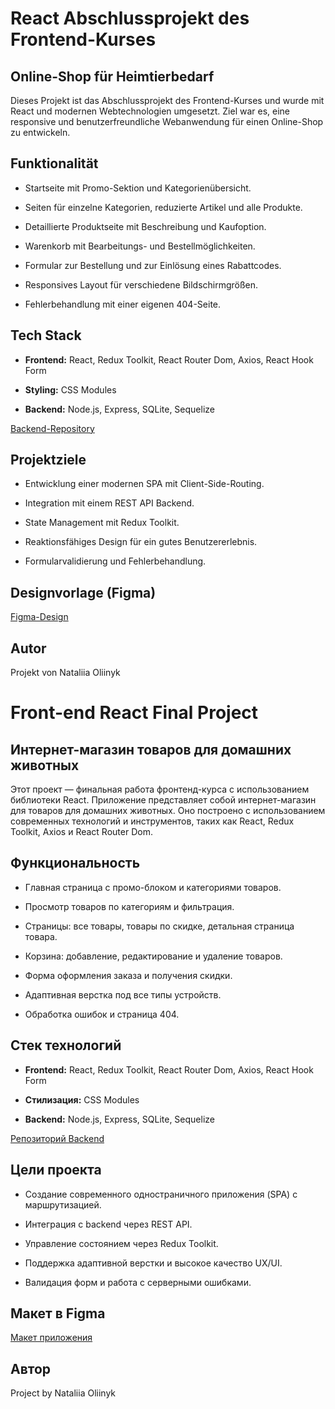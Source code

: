 # React Abschlussprojekt des Frontend-Kurses

## Online-Shop für Heimtierbedarf

Dieses Projekt ist das Abschlussprojekt des Frontend-Kurses und wurde mit React und modernen Webtechnologien umgesetzt. Ziel war es, eine responsive und benutzerfreundliche Webanwendung für einen Online-Shop zu entwickeln.

## Funktionalität

- Startseite mit Promo-Sektion und Kategorienübersicht.

- Seiten für einzelne Kategorien, reduzierte Artikel und alle Produkte.

- Detaillierte Produktseite mit Beschreibung und Kaufoption.

- Warenkorb mit Bearbeitungs- und Bestellmöglichkeiten.

- Formular zur Bestellung und zur Einlösung eines Rabattcodes.

- Responsives Layout für verschiedene Bildschirmgrößen.

- Fehlerbehandlung mit einer eigenen 404-Seite.

## Tech Stack

- **Frontend:** React, Redux Toolkit, React Router Dom, Axios, React Hook Form

- **Styling:** CSS Modules

- **Backend:** Node.js, Express, SQLite, Sequelize

[Backend-Repository](https://github.com/NataliiaOliinyk-gi/pet-shop-backend)

## Projektziele

- Entwicklung einer modernen SPA mit Client-Side-Routing.

- Integration mit einem REST API Backend.

- State Management mit Redux Toolkit.

- Reaktionsfähiges Design für ein gutes Benutzererlebnis.

- Formularvalidierung und Fehlerbehandlung.

## Designvorlage (Figma)

[Figma-Design](https://www.figma.com/design/8iptQGgZnHpFaKcMErrkmc/Front-end-React-project--Copy---Copy-?node-id=0-1&p=f&t=CBJ0LkMDSxtrJfaz-0)

## Autor

Projekt von Nataliia Oliinyk

# Front-end React Final Project

## Интернет-магазин товаров для домашних животных

Этот проект — финальная работа фронтенд-курса с использованием библиотеки React. Приложение представляет собой интернет-магазин для товаров для домашних животных. Оно построено с использованием современных технологий и инструментов, таких как React, Redux Toolkit, Axios и React Router Dom.

## Функциональность

- Главная страница с промо-блоком и категориями товаров.

- Просмотр товаров по категориям и фильтрация.

- Страницы: все товары, товары по скидке, детальная страница товара.

- Корзина: добавление, редактирование и удаление товаров.

- Форма оформления заказа и получения скидки.

- Адаптивная верстка под все типы устройств.

- Обработка ошибок и страница 404.

## Стек технологий

- **Frontend:** React, Redux Toolkit, React Router Dom, Axios, React Hook Form

- **Стилизация:** CSS Modules

- **Backend:** Node.js, Express, SQLite, Sequelize

[Репозиторий Backend](https://github.com/NataliiaOliinyk-gi/pet-shop-backend)

## Цели проекта

- Создание современного одностраничного приложения (SPA) с маршрутизацией.

- Интеграция с backend через REST API.

- Управление состоянием через Redux Toolkit.

- Поддержка адаптивной верстки и высокое качество UX/UI.

- Валидация форм и работа с серверными ошибками.

## Макет в Figma

[Макет приложения](https://www.figma.com/design/8iptQGgZnHpFaKcMErrkmc/Front-end-React-project--Copy---Copy-?node-id=0-1&p=f&t=CBJ0LkMDSxtrJfaz-0)

## Автор

Project by Nataliia Oliinyk
